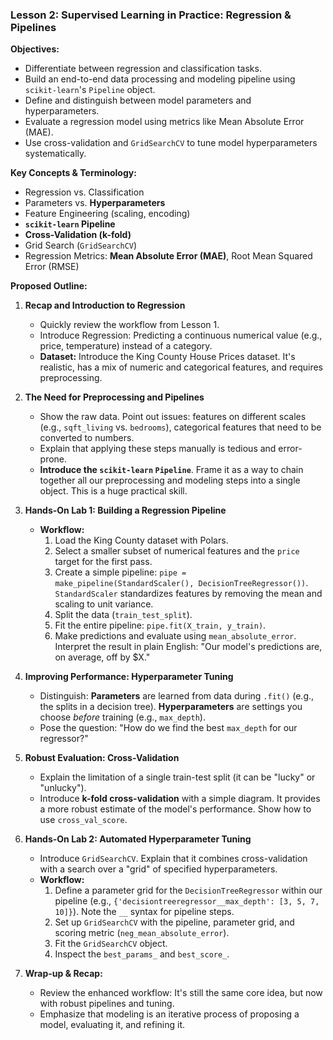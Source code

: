 
### **Lesson 2: Supervised Learning in Practice: Regression & Pipelines**

**Objectives:**
* Differentiate between regression and classification tasks.
* Build an end-to-end data processing and modeling pipeline using `scikit-learn`'s `Pipeline` object.
* Define and distinguish between model parameters and hyperparameters.
* Evaluate a regression model using metrics like Mean Absolute Error (MAE).
* Use cross-validation and `GridSearchCV` to tune model hyperparameters systematically.

**Key Concepts & Terminology:**
* Regression vs. Classification
* Parameters vs. **Hyperparameters**
* Feature Engineering (scaling, encoding)
* **`scikit-learn` Pipeline**
* **Cross-Validation (k-fold)**
* Grid Search (`GridSearchCV`)
* Regression Metrics: **Mean Absolute Error (MAE)**, Root Mean Squared Error (RMSE)

**Proposed Outline:**

1.  **Recap and Introduction to Regression**
    * Quickly review the workflow from Lesson 1.
    * Introduce Regression: Predicting a continuous numerical value (e.g., price, temperature) instead of a category.
    * **Dataset:** Introduce the King County House Prices dataset. It's realistic, has a mix of numeric and categorical features, and requires preprocessing.

2.  **The Need for Preprocessing and Pipelines**
    * Show the raw data. Point out issues: features on different scales (e.g., `sqft_living` vs. `bedrooms`), categorical features that need to be converted to numbers.
    * Explain that applying these steps manually is tedious and error-prone.
    * **Introduce the `scikit-learn` `Pipeline`**. Frame it as a way to chain together all our preprocessing and modeling steps into a single object. This is a huge practical skill.

3.  **Hands-On Lab 1: Building a Regression Pipeline**
    * **Workflow:**
        1.  Load the King County dataset with Polars.
        2.  Select a smaller subset of numerical features and the `price` target for the first pass.
        3.  Create a simple pipeline: `pipe = make_pipeline(StandardScaler(), DecisionTreeRegressor())`. `StandardScaler` standardizes features by removing the mean and scaling to unit variance.
        4.  Split the data (`train_test_split`).
        5.  Fit the entire pipeline: `pipe.fit(X_train, y_train)`.
        6.  Make predictions and evaluate using `mean_absolute_error`. Interpret the result in plain English: "Our model's predictions are, on average, off by $X."

4.  **Improving Performance: Hyperparameter Tuning**
    * Distinguish: **Parameters** are learned from data during `.fit()` (e.g., the splits in a decision tree). **Hyperparameters** are settings you choose *before* training (e.g., `max_depth`).
    * Pose the question: "How do we find the best `max_depth` for our regressor?"

5.  **Robust Evaluation: Cross-Validation**
    * Explain the limitation of a single train-test split (it can be "lucky" or "unlucky").
    * Introduce **k-fold cross-validation** with a simple diagram. It provides a more robust estimate of the model's performance. Show how to use `cross_val_score`.

6.  **Hands-On Lab 2: Automated Hyperparameter Tuning**
    * Introduce `GridSearchCV`. Explain that it combines cross-validation with a search over a "grid" of specified hyperparameters.
    * **Workflow:**
        1.  Define a parameter grid for the `DecisionTreeRegressor` within our pipeline (e.g., `{'decisiontreeregressor__max_depth': [3, 5, 7, 10]}`). Note the `__` syntax for pipeline steps.
        2.  Set up `GridSearchCV` with the pipeline, parameter grid, and scoring metric (`neg_mean_absolute_error`).
        3.  Fit the `GridSearchCV` object.
        4.  Inspect the `best_params_` and `best_score_`.

7.  **Wrap-up & Recap:**
    * Review the enhanced workflow: It's still the same core idea, but now with robust pipelines and tuning.
    * Emphasize that modeling is an iterative process of proposing a model, evaluating it, and refining it.
